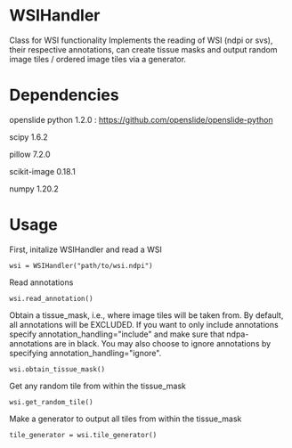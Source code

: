 # WSIHandler
Class for WSI functionality
Implements the reading of WSI (ndpi or svs), their respective annotations, can create tissue masks and output random image tiles / ordered image tiles via a generator.

# Dependencies
openslide python 1.2.0 : https://github.com/openslide/openslide-python

scipy 1.6.2

pillow 7.2.0

scikit-image 0.18.1

numpy 1.20.2

# Usage
First, initalize WSIHandler and read a WSI

`wsi = WSIHandler("path/to/wsi.ndpi")`


Read annotations

`wsi.read_annotation()`

Obtain a tissue_mask, i.e., where image tiles will be taken from. By default, all annotations will be EXCLUDED. If you want to only include annotations specify annotation_handling="include" and make sure that ndpa-annotations are in black. You may also choose to ignore annotations by specifying annotation_handling="ignore".

`wsi.obtain_tissue_mask()`

Get any random tile from within the tissue_mask

`wsi.get_random_tile()`

Make a generator to output all tiles from within the tissue_mask

`tile_generator = wsi.tile_generator()`
